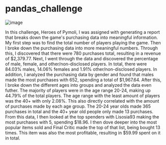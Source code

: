 # pandas_challenge

![image](https://user-images.githubusercontent.com/79765072/113469221-30d7d600-9409-11eb-8433-846a382a1ea3.png)

In this challenge, Heroes of Pymoli, I was assigned with generating a report that breaks down the game's purchasing data into meaningful information. My first step was to find the total number of players playing the game. Then I broke down the purchasing data into more meaningful numbers. Through this, I discovered that there were 780 purchases total, resulting in a revenue of $2,379.77. Next, I went through the data and discovered the percentage of male, female, and other/non-disclosed players. In total, there were 84.03% males, 14.06% females and 1.91% other/non-disclosed players. In addition, I analyzed the purchasing data by gender and found that males made the most purchases with 652, spending a total of $1,967.64. After this, I broke down the different ages into groups and analyzed the data even futher. The majority of players were in the age range 20-24, making up 44.79% of the total players. The age range with the least amount of players was the 40+ with only 2.08%. This also directly correlated with the amount of purchases made by each age group. The 20-24 year olds made 365 purchases in total and the 40+ year old people only made 13 purchases. From this data, I then looked at the top spenders with Lisosia93 making the most purchases with 5, spending $18.96. I then dove deeper into the most popular items sold and Final Critic made the top of that list, being bought 13 times. This item was also the most profitable, resulting in $59.99 spent on it in total.
